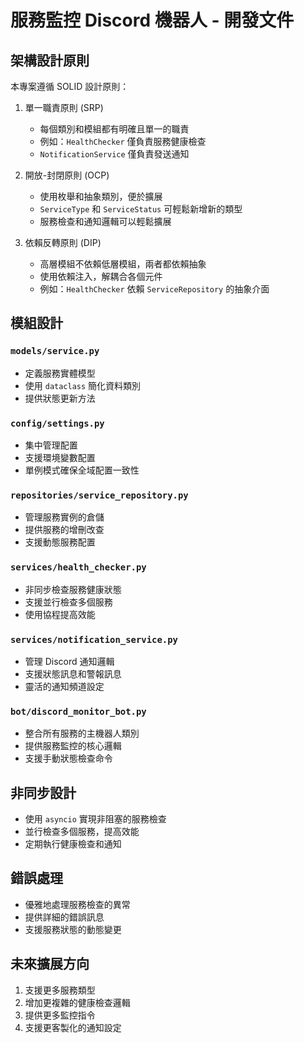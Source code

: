 # 服務監控 Discord 機器人 - 開發文件

## 架構設計原則

本專案遵循 SOLID 設計原則：

1. 單一職責原則 (SRP)
   - 每個類別和模組都有明確且單一的職責
   - 例如：`HealthChecker` 僅負責服務健康檢查
   - `NotificationService` 僅負責發送通知

2. 開放-封閉原則 (OCP)
   - 使用枚舉和抽象類別，便於擴展
   - `ServiceType` 和 `ServiceStatus` 可輕鬆新增新的類型
   - 服務檢查和通知邏輯可以輕鬆擴展

3. 依賴反轉原則 (DIP)
   - 高層模組不依賴低層模組，兩者都依賴抽象
   - 使用依賴注入，解耦合各個元件
   - 例如：`HealthChecker` 依賴 `ServiceRepository` 的抽象介面

## 模組設計

### `models/service.py`
- 定義服務實體模型
- 使用 `dataclass` 簡化資料類別
- 提供狀態更新方法

### `config/settings.py`
- 集中管理配置
- 支援環境變數配置
- 單例模式確保全域配置一致性

### `repositories/service_repository.py`
- 管理服務實例的倉儲
- 提供服務的增刪改查
- 支援動態服務配置

### `services/health_checker.py`
- 非同步檢查服務健康狀態
- 支援並行檢查多個服務
- 使用協程提高效能

### `services/notification_service.py`
- 管理 Discord 通知邏輯
- 支援狀態訊息和警報訊息
- 靈活的通知頻道設定

### `bot/discord_monitor_bot.py`
- 整合所有服務的主機器人類別
- 提供服務監控的核心邏輯
- 支援手動狀態檢查命令

## 非同步設計

- 使用 `asyncio` 實現非阻塞的服務檢查
- 並行檢查多個服務，提高效能
- 定期執行健康檢查和通知

## 錯誤處理

- 優雅地處理服務檢查的異常
- 提供詳細的錯誤訊息
- 支援服務狀態的動態變更

## 未來擴展方向

1. 支援更多服務類型
2. 增加更複雜的健康檢查邏輯
3. 提供更多監控指令
4. 支援更客製化的通知設定 